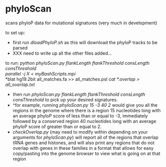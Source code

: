 # phyloScan
scans phyloP data for mutational signatures (very much in development)

to set up:
- first run *dloadPhyloP.sh* as this will download the phyloP tracks to be parsed
- XXX need to write up all the other files added...


to run:
*python phyloScan.py flankLength flankThreshold consLength consThreshold*  
*parallel -j X < myBashScripts.mpi*  
*blat hg19.2bit all_matches.fa >> all_matches.psl
*cat \*.overlap > all_overlap.txt*





- then run *phyloScan.py flankLength flankThreshold consLength consThreshold* to pick up your desired signatures.
- ^for example, running *phyloScan.py 15 -3 40 2* would give you all the regions in the genome where there is a region 15 nucleotides long with an average phyloP score of less than or equal to -3, immediately followed by a conserved region 40 nucleotides long with an average phyloP score of greater than or equal to 2.
- *checkOverlap.py* (may need to modify within depending on your arguments for *phyloScan.py*) will report all of the regions that overlap tRNA genes and histones, and will also print any regions that do not overlap with genes in these families in a format that allows for easy copy/pasting into the genome browser to view what is going on at that region
